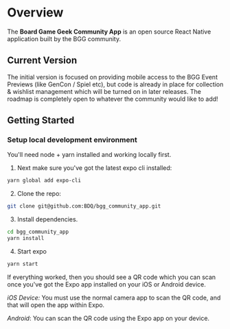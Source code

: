 # Overview

The **Board Game Geek Community App** is an open source React Native application built by the BGG community.

## Current Version

The initial version is focused on providing mobile access to the BGG Event Previews (like GenCon / Spiel etc), but code is already in place for collection & wishlist management which will be turned on in later releases. The roadmap is completely open to whatever the community would like to add!

## Getting Started

### Setup local development environment

You'll need node + yarn installed and working locally first.

1. Next make sure you've got the latest expo cli installed:

```bash
yarn global add expo-cli
```

2. Clone the repo:

```bash
git clone git@github.com:BDQ/bgg_community_app.git
```

3. Install dependencies.

```bash
cd bgg_community_app
yarn install
```

4. Start expo

```bash
yarn start
```

If everything worked, then you should see a QR code which you can scan once you've got the Expo app installed on your iOS or Android device.

_iOS Device:_ You must use the normal camera app to scan the QR code, and that will open the app within Expo.

_Android_: You can scan the QR code using the Expo app on your device.
